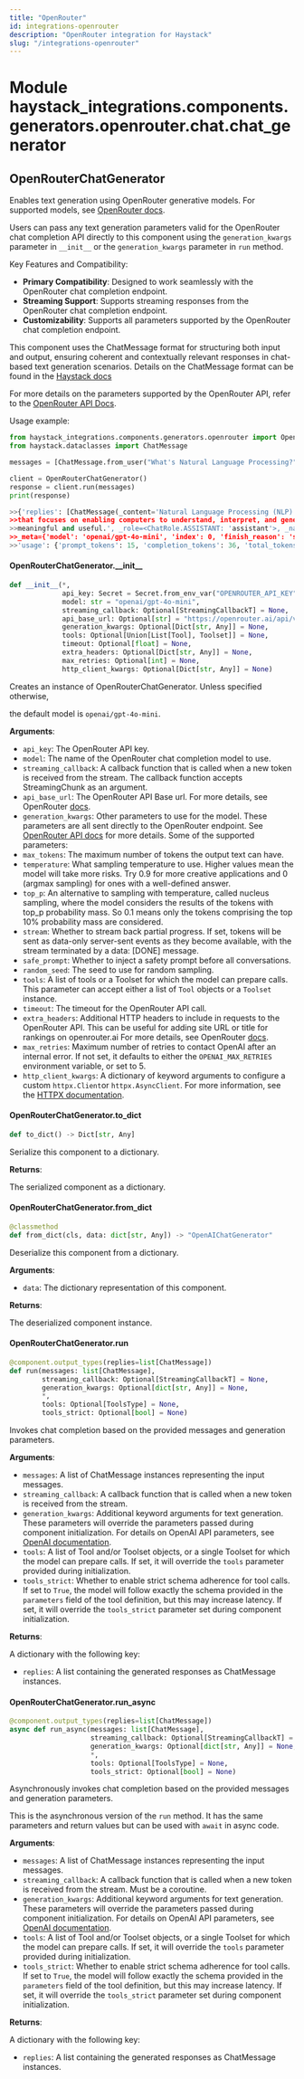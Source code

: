 ```yaml
---
title: "OpenRouter"
id: integrations-openrouter
description: "OpenRouter integration for Haystack"
slug: "/integrations-openrouter"
---
```


<a id="haystack_integrations.components.generators.openrouter.chat.chat_generator"></a>

# Module haystack\_integrations.components.generators.openrouter.chat.chat\_generator

<a id="haystack_integrations.components.generators.openrouter.chat.chat_generator.OpenRouterChatGenerator"></a>

## OpenRouterChatGenerator

Enables text generation using OpenRouter generative models.
For supported models, see [OpenRouter docs](https://openrouter.ai/models).

Users can pass any text generation parameters valid for the OpenRouter chat completion API
directly to this component using the `generation_kwargs` parameter in `__init__` or the `generation_kwargs`
parameter in `run` method.

Key Features and Compatibility:
- **Primary Compatibility**: Designed to work seamlessly with the OpenRouter chat completion endpoint.
- **Streaming Support**: Supports streaming responses from the OpenRouter chat completion endpoint.
- **Customizability**: Supports all parameters supported by the OpenRouter chat completion endpoint.

This component uses the ChatMessage format for structuring both input and output,
ensuring coherent and contextually relevant responses in chat-based text generation scenarios.
Details on the ChatMessage format can be found in the
[Haystack docs](https://docs.haystack.deepset.ai/docs/chatmessage)

For more details on the parameters supported by the OpenRouter API, refer to the
[OpenRouter API Docs](https://openrouter.ai/docs/quickstart).

Usage example:
```python
from haystack_integrations.components.generators.openrouter import OpenRouterChatGenerator
from haystack.dataclasses import ChatMessage

messages = [ChatMessage.from_user("What's Natural Language Processing?")]

client = OpenRouterChatGenerator()
response = client.run(messages)
print(response)

>>{'replies': [ChatMessage(_content='Natural Language Processing (NLP) is a branch of artificial intelligence
>>that focuses on enabling computers to understand, interpret, and generate human language in a way that is
>>meaningful and useful.', _role=<ChatRole.ASSISTANT: 'assistant'>, _name=None,
>>_meta={'model': 'openai/gpt-4o-mini', 'index': 0, 'finish_reason': 'stop',
>>'usage': {'prompt_tokens': 15, 'completion_tokens': 36, 'total_tokens': 51}})]}
```

<a id="haystack_integrations.components.generators.openrouter.chat.chat_generator.OpenRouterChatGenerator.__init__"></a>

#### OpenRouterChatGenerator.\_\_init\_\_

```python
def __init__(*,
             api_key: Secret = Secret.from_env_var("OPENROUTER_API_KEY"),
             model: str = "openai/gpt-4o-mini",
             streaming_callback: Optional[StreamingCallbackT] = None,
             api_base_url: Optional[str] = "https://openrouter.ai/api/v1",
             generation_kwargs: Optional[Dict[str, Any]] = None,
             tools: Optional[Union[List[Tool], Toolset]] = None,
             timeout: Optional[float] = None,
             extra_headers: Optional[Dict[str, Any]] = None,
             max_retries: Optional[int] = None,
             http_client_kwargs: Optional[Dict[str, Any]] = None)
```

Creates an instance of OpenRouterChatGenerator. Unless specified otherwise,

the default model is `openai/gpt-4o-mini`.

**Arguments**:

- `api_key`: The OpenRouter API key.
- `model`: The name of the OpenRouter chat completion model to use.
- `streaming_callback`: A callback function that is called when a new token is received from the stream.
The callback function accepts StreamingChunk as an argument.
- `api_base_url`: The OpenRouter API Base url.
For more details, see OpenRouter [docs](https://openrouter.ai/docs/quickstart).
- `generation_kwargs`: Other parameters to use for the model. These parameters are all sent directly to
the OpenRouter endpoint. See [OpenRouter API docs](https://openrouter.ai/docs/quickstart) for more details.
Some of the supported parameters:
- `max_tokens`: The maximum number of tokens the output text can have.
- `temperature`: What sampling temperature to use. Higher values mean the model will take more risks.
    Try 0.9 for more creative applications and 0 (argmax sampling) for ones with a well-defined answer.
- `top_p`: An alternative to sampling with temperature, called nucleus sampling, where the model
    considers the results of the tokens with top_p probability mass. So 0.1 means only the tokens
    comprising the top 10% probability mass are considered.
- `stream`: Whether to stream back partial progress. If set, tokens will be sent as data-only server-sent
    events as they become available, with the stream terminated by a data: [DONE] message.
- `safe_prompt`: Whether to inject a safety prompt before all conversations.
- `random_seed`: The seed to use for random sampling.
- `tools`: A list of tools or a Toolset for which the model can prepare calls. This parameter can accept either a
list of `Tool` objects or a `Toolset` instance.
- `timeout`: The timeout for the OpenRouter API call.
- `extra_headers`: Additional HTTP headers to include in requests to the OpenRouter API.
This can be useful for adding site URL or title for rankings on openrouter.ai
For more details, see OpenRouter [docs](https://openrouter.ai/docs/quickstart).
- `max_retries`: Maximum number of retries to contact OpenAI after an internal error.
If not set, it defaults to either the `OPENAI_MAX_RETRIES` environment variable, or set to 5.
- `http_client_kwargs`: A dictionary of keyword arguments to configure a custom `httpx.Client`or `httpx.AsyncClient`.
For more information, see the [HTTPX documentation](https://www.python-httpx.org/api/`client`).

<a id="haystack_integrations.components.generators.openrouter.chat.chat_generator.OpenRouterChatGenerator.to_dict"></a>

#### OpenRouterChatGenerator.to\_dict

```python
def to_dict() -> Dict[str, Any]
```

Serialize this component to a dictionary.

**Returns**:

The serialized component as a dictionary.

<a id="haystack_integrations.components.generators.openrouter.chat.chat_generator.OpenRouterChatGenerator.from_dict"></a>

#### OpenRouterChatGenerator.from\_dict

```python
@classmethod
def from_dict(cls, data: dict[str, Any]) -> "OpenAIChatGenerator"
```

Deserialize this component from a dictionary.

**Arguments**:

- `data`: The dictionary representation of this component.

**Returns**:

The deserialized component instance.

<a id="haystack_integrations.components.generators.openrouter.chat.chat_generator.OpenRouterChatGenerator.run"></a>

#### OpenRouterChatGenerator.run

```python
@component.output_types(replies=list[ChatMessage])
def run(messages: list[ChatMessage],
        streaming_callback: Optional[StreamingCallbackT] = None,
        generation_kwargs: Optional[dict[str, Any]] = None,
        *,
        tools: Optional[ToolsType] = None,
        tools_strict: Optional[bool] = None)
```

Invokes chat completion based on the provided messages and generation parameters.

**Arguments**:

- `messages`: A list of ChatMessage instances representing the input messages.
- `streaming_callback`: A callback function that is called when a new token is received from the stream.
- `generation_kwargs`: Additional keyword arguments for text generation. These parameters will
override the parameters passed during component initialization.
For details on OpenAI API parameters, see [OpenAI documentation](https://platform.openai.com/docs/api-reference/chat/create).
- `tools`: A list of Tool and/or Toolset objects, or a single Toolset for which the model can prepare calls.
If set, it will override the `tools` parameter provided during initialization.
- `tools_strict`: Whether to enable strict schema adherence for tool calls. If set to `True`, the model will follow exactly
the schema provided in the `parameters` field of the tool definition, but this may increase latency.
If set, it will override the `tools_strict` parameter set during component initialization.

**Returns**:

A dictionary with the following key:
- `replies`: A list containing the generated responses as ChatMessage instances.

<a id="haystack_integrations.components.generators.openrouter.chat.chat_generator.OpenRouterChatGenerator.run_async"></a>

#### OpenRouterChatGenerator.run\_async

```python
@component.output_types(replies=list[ChatMessage])
async def run_async(messages: list[ChatMessage],
                    streaming_callback: Optional[StreamingCallbackT] = None,
                    generation_kwargs: Optional[dict[str, Any]] = None,
                    *,
                    tools: Optional[ToolsType] = None,
                    tools_strict: Optional[bool] = None)
```

Asynchronously invokes chat completion based on the provided messages and generation parameters.

This is the asynchronous version of the `run` method. It has the same parameters and return values
but can be used with `await` in async code.

**Arguments**:

- `messages`: A list of ChatMessage instances representing the input messages.
- `streaming_callback`: A callback function that is called when a new token is received from the stream.
Must be a coroutine.
- `generation_kwargs`: Additional keyword arguments for text generation. These parameters will
override the parameters passed during component initialization.
For details on OpenAI API parameters, see [OpenAI documentation](https://platform.openai.com/docs/api-reference/chat/create).
- `tools`: A list of Tool and/or Toolset objects, or a single Toolset for which the model can prepare calls.
If set, it will override the `tools` parameter provided during initialization.
- `tools_strict`: Whether to enable strict schema adherence for tool calls. If set to `True`, the model will follow exactly
the schema provided in the `parameters` field of the tool definition, but this may increase latency.
If set, it will override the `tools_strict` parameter set during component initialization.

**Returns**:

A dictionary with the following key:
- `replies`: A list containing the generated responses as ChatMessage instances.
